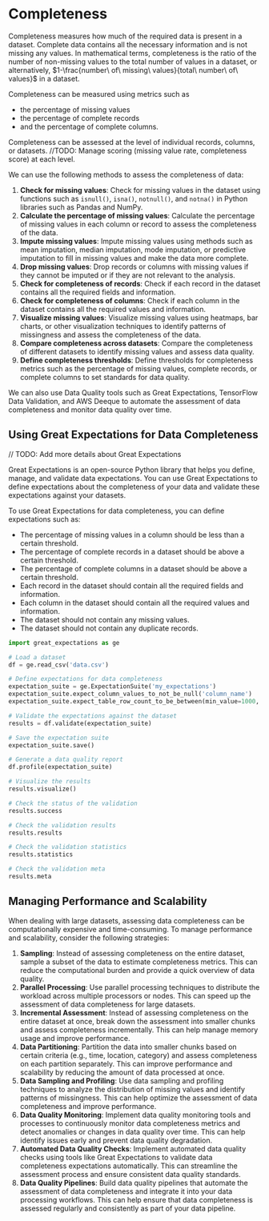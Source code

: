 # Completeness

Completeness measures how much of the required data is present in a dataset. Complete data contains all the necessary information and is not missing any values. In mathematical terms, completeness is the ratio of the number of non-missing values to the total number of values in a dataset, or alternatively, $1-\frac{number\ of\ missing\ values}{total\ number\ of\ values}$ in a dataset.

Completeness can be measured using metrics such as 
* the percentage of missing values
* the percentage of complete records
* and the percentage of complete columns.

Completeness can be assessed at the level of individual records, columns, or datasets. //TODO: Manage scoring (missing value rate, completeness score) at each level.

We can use the following methods to assess the completeness of data:

1. **Check for missing values**: Check for missing values in the dataset using functions such as `isnull()`, `isna()`, `notnull()`, and `notna()` in Python libraries such as Pandas and NumPy.
2. **Calculate the percentage of missing values**: Calculate the percentage of missing values in each column or record to assess the completeness of the data.
3. **Impute missing values**: Impute missing values using methods such as mean imputation, median imputation, mode imputation, or predictive imputation to fill in missing values and make the data more complete.
4. **Drop missing values**: Drop records or columns with missing values if they cannot be imputed or if they are not relevant to the analysis.
5. **Check for completeness of records**: Check if each record in the dataset contains all the required fields and information.
6. **Check for completeness of columns**: Check if each column in the dataset contains all the required values and information.
7. **Visualize missing values**: Visualize missing values using heatmaps, bar charts, or other visualization techniques to identify patterns of missingness and assess the completeness of the data.
8. **Compare completeness across datasets**: Compare the completeness of different datasets to identify missing values and assess data quality.
9. **Define completeness thresholds**: Define thresholds for completeness metrics such as the percentage of missing values, complete records, or complete columns to set standards for data quality.

We can also use Data Quality tools such as Great Expectations, TensorFlow Data Validation, and AWS Deeque to automate the assessment of data completeness and monitor data quality over time.

## Using Great Expectations for Data Completeness

// TODO: Add more details about Great Expectations

Great Expectations is an open-source Python library that helps you define, manage, and validate data expectations. You can use Great Expectations to define expectations about the completeness of your data and validate these expectations against your datasets.

To use Great Expectations for data completeness, you can define expectations such as:

* The percentage of missing values in a column should be less than a certain threshold.
* The percentage of complete records in a dataset should be above a certain threshold.
* The percentage of complete columns in a dataset should be above a certain threshold.
* Each record in the dataset should contain all the required fields and information.
* Each column in the dataset should contain all the required values and information.
* The dataset should not contain any missing values.
* The dataset should not contain any duplicate records.

```python
import great_expectations as ge

# Load a dataset
df = ge.read_csv('data.csv')

# Define expectations for data completeness
expectation_suite = ge.ExpectationSuite('my_expectations')
expectation_suite.expect_column_values_to_not_be_null('column_name')
expectation_suite.expect_table_row_count_to_be_between(min_value=1000, max_value=2000)

# Validate the expectations against the dataset
results = df.validate(expectation_suite)

# Save the expectation suite
expectation_suite.save()

# Generate a data quality report
df.profile(expectation_suite)

# Visualize the results
results.visualize()

# Check the status of the validation
results.success

# Check the validation results
results.results

# Check the validation statistics
results.statistics

# Check the validation meta
results.meta
```

## Managing Performance and Scalability

When dealing with large datasets, assessing data completeness can be computationally expensive and time-consuming. To manage performance and scalability, consider the following strategies:

1. **Sampling**: Instead of assessing completeness on the entire dataset, sample a subset of the data to estimate completeness metrics. This can reduce the computational burden and provide a quick overview of data quality.
2. **Parallel Processing**: Use parallel processing techniques to distribute the workload across multiple processors or nodes. This can speed up the assessment of data completeness for large datasets.
3. **Incremental Assessment**: Instead of assessing completeness on the entire dataset at once, break down the assessment into smaller chunks and assess completeness incrementally. This can help manage memory usage and improve performance.
4. **Data Partitioning**: Partition the data into smaller chunks based on certain criteria (e.g., time, location, category) and assess completeness on each partition separately. This can improve performance and scalability by reducing the amount of data processed at once.
5. **Data Sampling and Profiling**: Use data sampling and profiling techniques to analyze the distribution of missing values and identify patterns of missingness. This can help optimize the assessment of data completeness and improve performance.
6. **Data Quality Monitoring**: Implement data quality monitoring tools and processes to continuously monitor data completeness metrics and detect anomalies or changes in data quality over time. This can help identify issues early and prevent data quality degradation.
7. **Automated Data Quality Checks**: Implement automated data quality checks using tools like Great Expectations to validate data completeness expectations automatically. This can streamline the assessment process and ensure consistent data quality standards.
8. **Data Quality Pipelines**: Build data quality pipelines that automate the assessment of data completeness and integrate it into your data processing workflows. This can help ensure that data completeness is assessed regularly and consistently as part of your data pipeline.